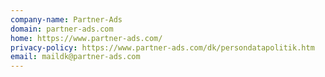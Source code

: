 ```yaml
---
company-name: Partner-Ads
domain: partner-ads.com
home: https://www.partner-ads.com/
privacy-policy: https://www.partner-ads.com/dk/persondatapolitik.htm
email: maildk@partner-ads.com
---
```





